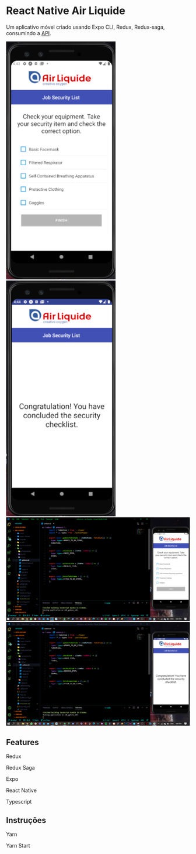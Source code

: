 # React Native Air Liquide


Um aplicativo móvel criado usando Expo CLI, Redux, Redux-saga, consumindo a [API]( https://my.api.mockaroo.com/epilist?key=52d6c330).

<img src="https://raw.githubusercontent.com/pedropbazzo/air-liquide/develop/src/assets/img/tela3.png" width="300">

<img src="https://raw.githubusercontent.com/pedropbazzo/air-liquide/develop/src/assets/img/tela4.png" width="300">

<img src="https://raw.githubusercontent.com/pedropbazzo/air-liquide/develop/src/assets/img/tela1.PNG" width="600">

<img src="https://raw.githubusercontent.com/pedropbazzo/air-liquide/develop/src/assets/img/tela2.PNG" width="600">

## Features

Redux

Redux Saga

Expo

React Native

Typescript


## Instruções 

Yarn 

Yarn Start